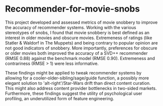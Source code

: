 # Recommender-for-movie-snobs
This project developed and assessed metrics of movie snobbery to improve the accuracy of recommender systems. 
Working with the various stereotypes of snobs, I found that movie snobbery is best defined as an interest in older movies and obscure movies. Extremeness of ratings (like Statler & Waldorf in The Muppets) and being contrary to popular opinion are not good indicators of snobbery.
More importantly, preferences for obscure or older movies both improved the accuracy of a SVD++ recommender (RMSE 0.88) against the benchmark model (RMSE 0.90). Extremeness and contrariness (RMSE > 1) were less informative.

These findings might be applied to tweak recommender systems by allowing for a cooler-older-sibling/sage/guide function, a possibly more elegant solution to 'alt-right'/Star-Wars drift than direct content curation. This might also address content provider bottlenecks in two-sided markets. Furthermore, these findings suggest the utility of psychological user profiling, an underutilized form of feature engineering.
